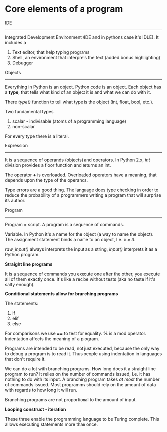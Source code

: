 Core elements of a program
==========================

IDE
___
Integrated Development Environment (IDE and in pythons case it's IDLE). It includes a
1. Text editor, that help typing programs
2. Shell, an environment that interprets the text (added bonus highlighting)
3. Debugger

Objects
_______

Everything in Python is an object. Python code is an object. Each object has a **type**, that tells what kind of an object it is and what we can do with it.

There *type()* function to tell what type is the object (int, float, bool, etc.).

Two fundamental types
1. scalar - indivisable (atoms of a programming language)
2. non-scalar

For every type there is a literal.

Expression
__________

It is a sequence of operands (objects) and operators. In Python 2.x, *int* division provides a floor function and returns an int.

The operator **+** is overloaded. Overloaded operators have a meaning, that depends upon the type of the operands.

Type errors are a good thing. The language does type checking in order to reduce the probability of a programmers writing a program that will surprise its author.

Program
_______

Program = script. A program is a sequence of commands.

Variable. In Python it's a name for the object (a way to name the object). The assignment statement binds a name to an object, I.e. *x = 3*.

*raw_input()* always interprets the input as a string, *input()* interprets it as a Python program.

**Straight line programs**

It is a sequence of commands you execute one after the other, you execute all of them exactly once. It's like a recipe without tests (aka no taste if it's salty enough).

**Conditional statements allow for branching programs**

The statements:

1. if
2. elif
3. else

For comparisons we use **==** to test for equality. **%** is a mod operator. Indentation affects the meaning of a program.

Programs are intended to be read, not just executed, because the only way to debug a program is to read it. Thus people using indentation in languages that don't require it.

We can do a lot with branching programs. How long does it a straight line program to run? It relies on the number of commands issued, I.e. it has nothing to do with its input. A branching program takes *at most* the number of commands issued. Most programms should rely on the amount of data with regards to how long it will run.

Branching programs are not proportional to the amount of input.

**Looping construct - iteration**

These three enable the programming language to be Turing complete. This allows executing statements more than once.
